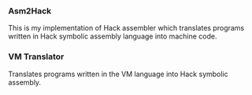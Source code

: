 ### Asm2Hack

This is my implementation of Hack assembler which translates programs written in Hack symbolic assembly language into machine code.

### VM Translator

Translates programs written in the VM language into Hack symbolic assembly.
